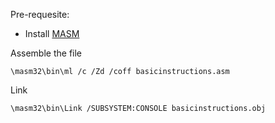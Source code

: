 Pre-requesite:
* Install [MASM](http://www.masm32.com/)

Assemble the file
```shell
\masm32\bin\ml /c /Zd /coff basicinstructions.asm
```

Link
```shell
\masm32\bin\Link /SUBSYSTEM:CONSOLE basicinstructions.obj
```
